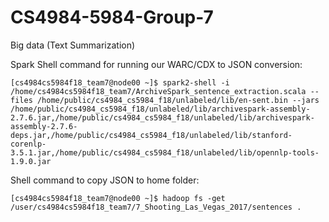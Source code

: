 # CS4984-5984-Group-7
Big data (Text Summarization)

Spark Shell command for running our WARC/CDX to JSON conversion:

```console
[cs4984cs5984f18_team7@node00 ~]$ spark2-shell -i /home/cs4984cs5984f18_team7/ArchiveSpark_sentence_extraction.scala --files /home/public/cs4984_cs5984_f18/unlabeled/lib/en-sent.bin --jars /home/public/cs4984_cs5984_f18/unlabeled/lib/archivespark-assembly-2.7.6.jar,/home/public/cs4984_cs5984_f18/unlabeled/lib/archivespark-assembly-2.7.6-deps.jar,/home/public/cs4984_cs5984_f18/unlabeled/lib/stanford-corenlp-3.5.1.jar,/home/public/cs4984_cs5984_f18/unlabeled/lib/opennlp-tools-1.9.0.jar
```

Shell command to copy JSON to home folder:

```console
[cs4984cs5984f18_team7@node00 ~]$ hadoop fs -get /user/cs4984cs5984f18_team7/7_Shooting_Las_Vegas_2017/sentences .
```
